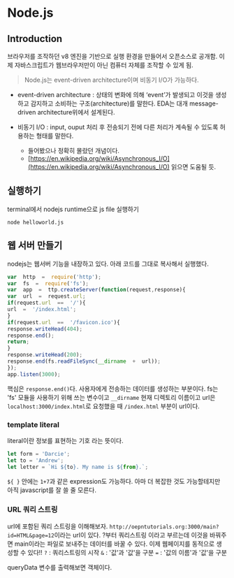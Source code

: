 ﻿# Node.js

## Introduction
브라우저를 조작하던 v8 엔진을 기반으로 실행 환경을 만들어서 오픈소스로 공개함. 이제 자바스크립트가 웹브라우저만이 아닌 컴퓨터 자체를 조작할 수 있게 됨.

> Node.js는 event-driven architecture이며 비동기 I/O가 가능하다.

- event-driven architecture : 상태의 변화에 의해 ‘event’가 발생되고 이것을 생성하고 감지하고 소비하는 구조(architecture)를 말한다. EDA는 대개 message-driven architecture위에서 설계된다.

- 비동기 I/O : input, ouput 처리 후 전송되기 전에 다른 처리가 계속될 수 있도록 허용하는 형태를 말한다.
	-   들어봤으나 정확히 몰랐던 개념이다.
	-   [https://en.wikipedia.org/wiki/Asynchronous_I/O](https://en.wikipedia.org/wiki/Asynchronous_I/O) 읽으면 도움될 듯.

## 실행하기
terminal에서 nodejs runtime으로 js file 실행하기
~~~
node helloworld.js
~~~

## 웹 서버 만들기
nodejs는 웹서버 기능을 내장하고 있다.
아래 코드를 그대로 복사해서 실행했다.
~~~javaScript
var  http  =  require('http');
var  fs  =  require('fs');
var  app  =  ttp.createServer(function(request,response){
var  url  =  request.url;
if(request.url  ==  '/'){
url  =  '/index.html';
}
if(request.url  ==  '/favicon.ico'){
response.writeHead(404);
response.end();
return;
}
response.writeHead(200);
response.end(fs.readFileSync(__dirname  +  url));
});
app.listen(3000);
~~~
핵심은 `response.end()`다. 사용자에게 전송하는 데이터를 생성하는 부분이다.
fs는 'fs' 모듈을 사용하기 위해 쓰는 변수이고 `__dirname` 현재 디렉토리 이름이고 url은  `localhost:3000/index.html`로 요청했을 때 `/index.html` 부분이 url이다.


### template literal
literal이란 정보를 표현하는 기호 라는 뜻이다.
```js
let form = 'Darcie';
let to = 'Andrew';
let letter = `Hi ${to}. My name is ${from}.`;
```
`${ }` 안에는 `1+7`과 같은 expression도 가능하다. 아마 더 복잡한 것도 가능할테지만 아직 javascript를 잘 쓸 줄 모른다.

### URL 쿼리 스트링
url에 포함된 쿼리 스트링을 이해해보자.
`http://oepntutorials.org:3000/main?id=HTML&page=12`이라는 url이 있다.
?부터 쿼리스트링 이라고 부르는데 이것을 바꿔주면 main이라는 파일로 보내주는 데이터를 바꿀 수 있다. 이제 웹페이지를 동적으로 생성할 수 있다!!
`?` : 쿼리스트링의 시작
`&` : '값'과 '값'을 구분
`=` : '값의 이름'과 '값'을 구분

queryData 변수를 출력해보면 객체이다.
